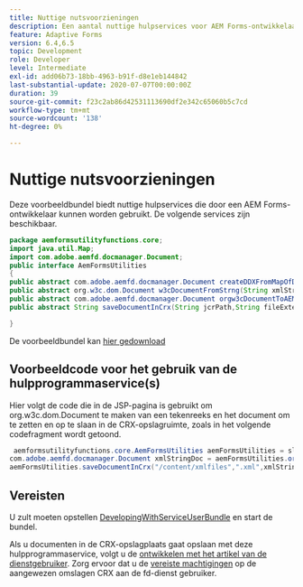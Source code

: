 ```yaml
---
title: Nuttige nutsvoorzieningen
description: Een aantal nuttige hulpservices voor AEM Forms-ontwikkelaars
feature: Adaptive Forms
version: 6.4,6.5
topic: Development
role: Developer
level: Intermediate
exl-id: add06b73-18bb-4963-b91f-d8e1eb144842
last-substantial-update: 2020-07-07T00:00:00Z
duration: 39
source-git-commit: f23c2ab86d42531113690df2e342c65060b5c7cd
workflow-type: tm+mt
source-wordcount: '138'
ht-degree: 0%

---
```


# Nuttige nutsvoorzieningen

Deze voorbeeldbundel biedt nuttige hulpservices die door een AEM Forms-ontwikkelaar kunnen worden gebruikt. De volgende services zijn beschikbaar.


```java
package aemformsutilityfunctions.core;
import java.util.Map;
import com.adobe.aemfd.docmanager.Document;
public interface AemFormsUtilities
{
public abstract com.adobe.aemfd.docmanager.Document createDDXFromMapOfDocuments(Map<String, com.adobe.aemfd.docmanager.Document> paramMap);
public abstract org.w3c.dom.Document w3cDocumentFromStrng(String xmlString);
public abstract com.adobe.aemfd.docmanager.Document orgw3cDocumentToAEMFDDocument(org.w3c.dom.Document xmlDocument);
public abstract String saveDocumentInCrx(String jcrPath,String fileExtension, Document documentToSave);

}
```

De voorbeeldbundel kan [hier gedownload](assets/aemformsutilityfunctions.aemformsutilityfunctions.core-1.0-SNAPSHOT.jar)

## Voorbeeldcode voor het gebruik van de hulpprogrammaservice(s)

Hier volgt de code die in de JSP-pagina is gebruikt om org.w3c.dom.Document te maken van een tekenreeks en het document om te zetten en op te slaan in de CRX-opslagruimte, zoals in het volgende codefragment wordt getoond.

```java
 aemformsutilityfunctions.core.AemFormsUtilities aemFormsUtilities = sling.getService(aemformsutilityfunctions.core.AemFormsUtilities.class);
com.adobe.aemfd.docmanager.Document xmlStringDoc = aemFormsUtilities.orgw3cDocumentToAEMFDDocument(aemFormsUtilities.w3cDocumentFromStrng("<data><fname>Girish</fname></data>"));
aemFormsUtilities.saveDocumentInCrx("/content/xmlfiles",".xml",xmlStringDoc);
```

## Vereisten


U zult moeten opstellen [DevelopingWithServiceUserBundle](https://experienceleague.adobe.com/docs/experience-manager-learn/assets/DevelopingWithServiceUser.jar) en start de bundel.


Als u documenten in de CRX-opslagplaats gaat opslaan met deze hulpprogrammaservice, volgt u de [ontwikkelen met het artikel van de dienstgebruiker](https://experienceleague.adobe.com/docs/experience-manager-learn/forms/adaptive-forms/service-user-tutorial-develop.html?lang=en#adaptive-forms). Zorg ervoor dat u de [vereiste machtigingen](http://localhost:4502/useradmin) op de aangewezen omslagen CRX aan de fd-dienst gebruiker.
